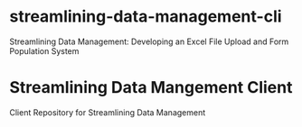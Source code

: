 # streamlining-data-management-cli
Streamlining Data Management: Developing an Excel File Upload and Form Population System

# Streamlining Data Mangement Client
Client Repository for Streamlining Data Management
